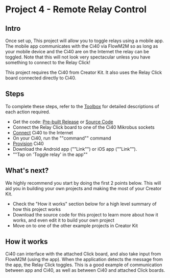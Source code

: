 # Project 4 - Remote Relay Control

## Intro

Once set up, This project will allow you to toggle relays using a mobile app. The mobile app communicates with the Ci40 via FlowM2M so as long as your mobile device and the Ci40 are on the Internet the relay can be toggled. Note that this will not look very spectacular unless you have something to connect to the Relay Click!

This project requires the Ci40 from Creator Kit. It also uses the Relay Click board connected directly to Ci40.

## Steps

To complete these steps, refer to the [Toolbox](Toolbox.md) for detailed descriptions of each action required.

* Get the code: [Pre-built Release](http://github.com/creatorkit) or [Source Code](http://github.com/creatorkit)
* Connect the Relay Click board to one of the Ci40 Mikrobus sockets
* [Connect](Toolbox.md#connecting-ci40-to-the-internet) Ci40 to the Internet
* On your Ci40, run the ""command"" command
* [Provision](Toolbox.md#provisioning-ci40) Ci40
* Download the Android app (""Link"") or iOS app (""Link"").
* ""Tap on 'Toggle relay' in the app""

## What's next?

We highly recommend you start by doing the first 2 points below. This will aid you in building your own projects and making the most of your Creator Kit.

* Check the "How it works" section below for a high level summary of how this project works
* Download the source code for this project to learn more about how it works, and even edit it to build your own project
* Move on to one of the other example projects in Creator Kit

## How it works

Ci40 can interface with the attached Click board, and also take input from FlowM2M (using the app). When the application detects the message from the app, the Relay Click toggles. This is a good example of communication between app and Ci40, as well as between Ci40 and attached Click boards.
